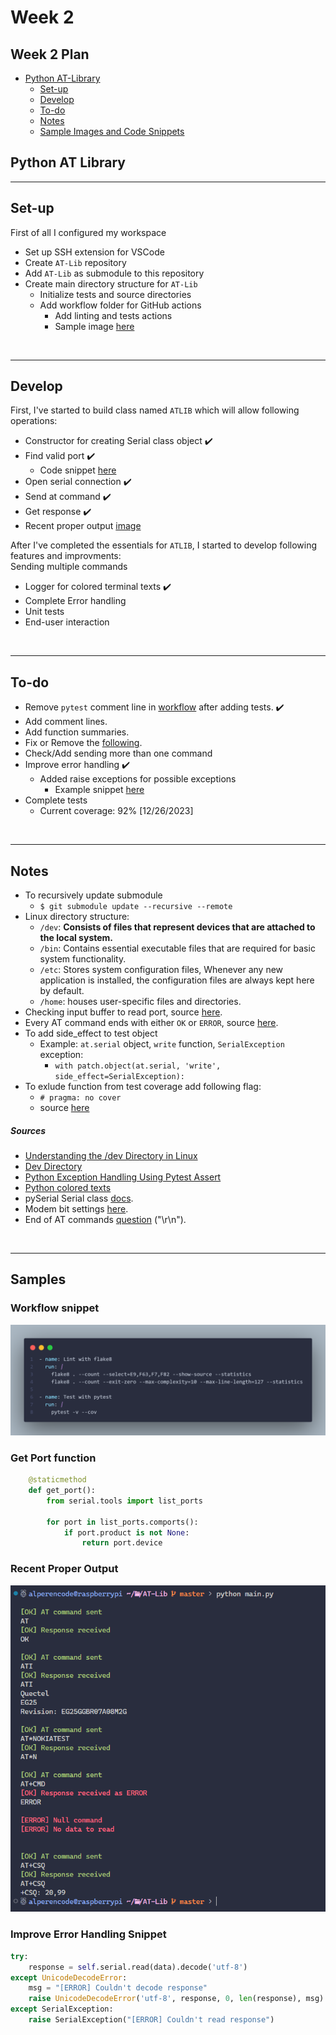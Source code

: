# Week 2

## Week 2 Plan

- <u>Python AT-Library</u> 
  - [Set-up](#set-up)
  - [Develop](#develop)
  - [To-do](#to-do)
  - [Notes](#notes)
  - [Sample Images and Code Snippets](#samples)

## Python AT Library

<hr>

## Set-up

First of all I configured my workspace

- Set up SSH extension for VSCode
- Create `AT-Lib` repository
- Add `AT-Lib` as submodule to this repository
- Create main directory structure for `AT-Lib`
  - Initialize tests and source directories
  - Add workflow folder for GitHub actions
    - Add linting and tests actions
    - Sample image [here](#workflow-snippet)

<br><hr>

## Develop

First, I've started to build class named `ATLIB` which will allow following operations:
- Constructor for creating Serial class object ✔️
- Find valid port ✔️
  - Code snippet [here](#get-port-function)
- Open serial connection ✔️
- Send at command ✔️
- Get response ✔️
- Recent proper output [image](#recent-proper-output)

After I've completed the essentials for `ATLIB`, I started to develop following features and improvments:  
Sending multiple commands
- Logger for colored terminal texts ✔️
- Complete Error handling
- Unit tests
- End-user interaction

<br><hr>

## To-do

- Remove `pytest` comment line in [workflow](https://github.com/Alperencode/AT-Lib/blob/a8e9a2ebcf66b15230fe635df1f1a7c2c8d9ddf5/.github/workflows/python-app.yml#L43) after adding tests. ✔️
- Add comment lines.
- Add function summaries.
- Fix or Remove the [following](https://github.com/Alperencode/AT-Lib/blob/3dc7a8f33e4a1f9fccd70d9caf2e4e39f374589e/source/atlib.py#L71).
- Check/Add sending more than one command
- Improve error handling ✔️
  - Added raise exceptions for possible exceptions
    - Example snippet [here](#improve-error-handling-snippet)
- Complete tests
  - Current coverage: 92% [12/26/2023]

<br><hr>

## Notes

- To recursively update submodule 
  - ```$ git submodule update --recursive --remote```
- Linux  directory structure:
  - `/dev`: **Consists of files that represent devices that are attached to the local system.**
  - `/bin`: Contains essential executable files that are required for basic system functionality.
  - `/etc`: Stores system configuration files, Whenever any new application is installed, the configuration files are always kept here by default.
  - `/home`: houses user-specific files and directories.
- Checking input buffer to read port, source [here](https://pyserial.readthedocs.io/en/latest/pyserial_api.html#serial.Serial.in_waiting).
- Every AT command ends with either `OK` or `ERROR`, source [here](https://www.developershome.com/sms/resultCodes.asp).
- To add side_effect to test object
  - Example: `at.serial` object, `write` function, `SerialException` exception:
    - ```with patch.object(at.serial, 'write', side_effect=SerialException):```
- To exlude function from test coverage add following flag:
  - ```# pragma: no cover```
  - source [here](https://coverage.readthedocs.io/en/latest/excluding.html)

##### Sources

- [Understanding the /dev Directory in Linux](https://www.baeldung.com/linux/dev-directory)
- [Dev Directory](https://dev.to/softwaresennin/linux-directory-structure-simplified-a-comprehensive-guide-3012)
- [Python Exception Handling Using Pytest Assert](https://pytest-with-eric.com/introduction/pytest-assert-exception/)
- [Python colored texts](https://www.studytonight.com/python-howtos/how-to-print-colored-text-in-python)
- pySerial Serial class [docs](https://pyserial.readthedocs.io/en/latest/pyserial_api.html).
- Modem bit settings [here](https://lehman.edu/lehman/depts/depts/langlit/help/setmodem.htm).
- End of AT commands [question](https://stackoverflow.com/questions/13286086/end-of-response-to-an-at-command) ("\r\n").

<br><hr>

## Samples

### Workflow snippet

![Workflow](../../images/Workflow.png)

### Get Port function

```python
    @staticmethod
    def get_port():
        from serial.tools import list_ports

        for port in list_ports.comports():
            if port.product is not None:
                return port.device
```

### Recent Proper Output

![Output](../../images/ATLIB.PNG)

### Improve Error Handling Snippet

```python
try:
    response = self.serial.read(data).decode('utf-8')
except UnicodeDecodeError:
    msg = "[ERROR] Couldn't decode response"
    raise UnicodeDecodeError('utf-8', response, 0, len(response), msg)
except SerialException:
    raise SerialException("[ERROR] Couldn't read response")
```